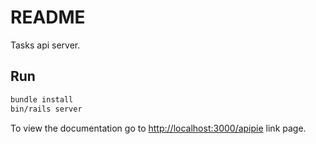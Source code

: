# README

Tasks api server.

## Run

```bash
bundle install
bin/rails server
```

To view the documentation go to [http://localhost:3000/apipie](api) link page.
